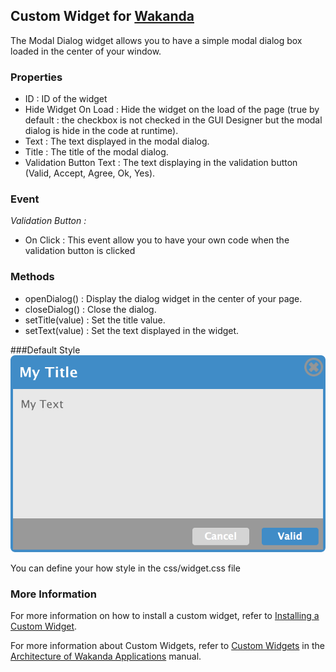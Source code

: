 ## Custom Widget for [Wakanda](http://wakanda.org)
The Modal Dialog widget allows you to have a simple modal dialog box loaded in the center of your window.

### Properties
- ID : ID of the widget
- Hide Widget On Load : Hide the widget on the load of the page (true by default : the checkbox is not checked in the GUI Designer but the modal dialog is hide in the code at runtime).
- Text : The text displayed in the modal dialog.
- Title : The title of the modal dialog.
- Validation Button Text : The text displaying in the validation button (Valid, Accept, Agree, Ok, Yes).

### Event
*Validation Button :*
- On Click : This event allow you to have your own code when the validation button is clicked

### Methods
- openDialog() : Display the dialog widget in the center of your page.
- closeDialog() : Close the dialog.
- setTitle(value) : Set the title value.
- setText(value) : Set the text displayed in the widget.


###Default Style
![Default Style](tutorial/img/defaultStyle.png)

You can define your how style in the css/widget.css file

### More Information
For more information on how to install a custom widget, refer to [Installing a Custom Widget](http://doc.wakanda.org/WakandaStudio0/help/Title/en/page3869.html#1027761).

For more information about Custom Widgets, refer to [Custom Widgets](http://doc.wakanda.org/Wakanda0.v5/help/Title/en/page3863.html "Custom Widgets") in the [Architecture of Wakanda Applications](http://doc.wakanda.org/Wakanda0.v5/help/Title/en/page3844.html "Architecture of Wakanda Applications") manual.
